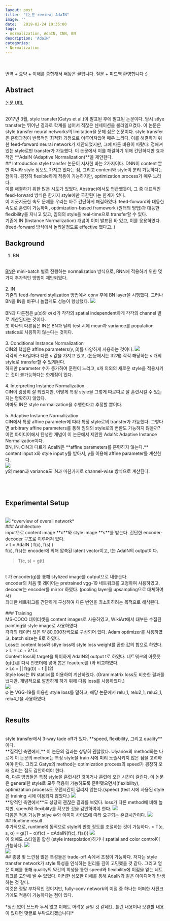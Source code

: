 ```yaml
---
layout: post
title:  "[논문 review] AdaIN"
image: ''
date:   2019-02-24 19:35:00
tags:
- normalization, AdaIN, CNN, BN
description: 'AdaIN'
categories:
- Normalization
---
```


<br/><br/>
번역 + 요약 + 이해를 종합해서 써놓은 글입니다. 질문 + 피드백 환영합니다 :)

## Abstract


<p class="music-read"><a href="http://openaccess.thecvf.com/content_ICCV_2017/papers/Huang_Arbitrary_Style_Transfer_ICCV_2017_paper.pdf">논문 URL</a></p>
<br/>
2017년 3월, style transfer(Gatys et al.)이 발표된 후에 발표된 논문이다. 당시 stlye transfer는 뛰어난 결과로 학계를 넘어서
적잖은 센세이션을 불러일으켰다. 이 논문은 style transfer neural networks의 limitation을 문제 삼은 논문이다.
style transfer은 훈련과정이 반복적인 최적화 과정으로 이루어져있어 매우 느리다. 이를 해결하기 위한 feed-forward neural network가 제안되었지만,
그에 따른 비용이 따랐다: 정해져 있는 style로만 transfer가 가능했다. 이 논문에서 이를 해결하기 위해 간단하지만 효과적인 **AdaIN (Adaptive Normalization)**을
제안한다.
<br/>
## Introduction
style transfer 논문이 시사한 바는 2가지이다. DNN이 content 뿐만 아니라 style 정보도 가지고 있다는 점, 그리고 content와 style이 분리 가능하다는 점이다.
굉장히 flexible하게 적용이 가능하지만, optimization process가 매우 느리다.
<br/>
이를 해결하기 위한 많은 시도가 있었다. Abstract에서도 언급했듯이, 그 중 대표적인 feed-forward 방식은 한가지 style에만 국한된다는 한계가 있다.
<br/>
이 지긋지긋한 속도 문제를 우리는 아주 간단하게 해결하였다. feed-forward와 대등한 속도로 훈련이 가능하며, 
optimization-based framework (원래의 방법)과 대등한 flexibility를 지니고 있고, 임의의 style을 real-time으로 transfer할 수 있다.
<br/>
기존에 IN (Instance Normalization) 개념이 이미 발표된 바 있고, 이를 응용하였다. (feed-forward 방식에서 놀라울정도로 effective 했다고..)
<br/>

## Background
1. BN
<br/>
<a href= https://dlehgo14.github.io/Batch-Normalization/>BN</a>은 mini-batch 별로 진행하는 normalization 방식으로, RNN에 적용하기 위한 몇가지 추가적인 방법이 제안되었다.
<br/><br/>
2. IN
<br/>
기존의 feed-forward stylization 방법에서 conv 후에 BN layer을 시행했다. 그러나 BN을 IN을 바꾸니 놀랍게도 성능이 향상했다.
<img src="/assets/img/AdaIN/1.png">
<br/><br/>
BN과 다른점은 µ(x)와 σ(x)가 각각의 spatial independent하게 각각의 channel 별로 계산된다는 것이다.
<br/>
또 하나의 다른점은 IN은 BN과 달리 test 시에 mean과 variance를 population statics로 사용하지 않는다는 것이다.
<br/><br/>
3. Conditional Instance Normalization
<br/>
CIN의 핵심은 affine parameters(γ, β)를 다양하게 사용하는 것이다. 
<img src="/assets/img/AdaIN/2.png">
<br/>
각각의 스타일마다 다른 s 값을 가지고 있고, (논문에서는 32개) 각각 해당하는 s 개의 style로 transfer할 수 있게된다.
<br/>
하지만 parameter 수가 증가하여 훈련이 느리고, s개 의외의 새로운 style을 적용시키는 것이 불가능하다는 한계점이 있다.
<br/><br/>
4. Interpreting Instance Normalization
<br/>
CIN이 굉장히 잘 되었지만, 어떻게 특정 style을 그렇게 따로따로 잘 훈련시킬 수 있는지는 명확하지 않았다. 
<br/>
아마도 IN은 style normalization을 수행한다고 추정할 뿐이다. 
<br/><br/>
5. Adaptive Instance Normalization
<br/>
CIN에서 특정 affine parameter에 따라 특정 style로의 transfer가 가능했다. 그렇다면 arbitrary affine parameters를 통해 임의의 style로의 변환도 가능하지 않을까?
<br/>
이런 아이디어에서 탄생한 개념이 이 논문에서 제안한 AdaIN: Adaptive Instance Normalization이다. 
<br/>
BN, IN, CIN과 다르게 AdaIN은 **affine parameters를 훈련하지 않는다.** content input x와 style input y를 받아서, y를 이용해 affine parameter를 계산한다.
<br/>
<img src="/assets/img/AdaIN/3.png">
<br/>
y의 mean과 variance도 IN과 마찬가지로 channel-wise 방식으로 계산된다.

<br/><br/>
## Experimental Setup
<br/>
<img src="/assets/img/AdaIN/4.png">
*overview of overall network*

<br/>
### Architecture
<br/>
input으로 content image **c**와 style image **s**를 받는다. 간단한 encoder-decoder 구조로 이루어져 있다.
<br/>
> t = AdaIN ( f(c), f(s) )

<br/>
f(c), f(s)는 encoder에 의해 압축된 latent vector이고, t는 AdaIN의 output이다.

> T(c, s) = g(t)

<br/>
t 가 encoder(g)를 통해 stylized image를 output으로 내놓는다.
<br/>
encoder의 처음 몇 레이어는 pretrained vgg-19 네트워크를 고정하여 사용하였고, decoder는 encoder를 mirror 하였다. (pooling layer을 
upsampling으로 대체하여서)
<br/>
최대한 네트워크를 간단하게 구성하여 다른 변인을 최소화하려는 목적으로 해석된다.
<br/><br/>
### Training
<br/>
MS-COCO 데이터셋을 content images로 사용하였고, WikiArt에서 대부분 수집된 painting을 style image로 사용하였다.
<br/>
각각의 데이터 셋은 약 80,000장씩으로 구성되어 있다. Adam optimizer를 사용하였고, batch size는 8로 하였다.
<br/>
Loss는 content loss와 stlye loss에 style loss weight를 곱한 값의 합으로 하였다.
<br/>
> L = Lc + λ*Ls

<br/>
Content loss의 target을 특이하게 AdaIN의 output t로 하였다. 네트워크의 아웃풋 (g(t))를 다시 인코더에 넣어 뽑은 feauture를 t와 비교하였다.
<br/>
> Lc = || f(g(t)) − t ||(2) 

<br/>
Style loss는 IN statics를 이용하여 계산하였다. (Gram matrix loss도 비슷한 결과를 냈지만, 개념적으로 깔끔하게 하기 위해 다음 loss를 사용하였다.)
<br/>
<img src="/assets/img/AdaIN/5.png">
<br/>
φ 는 VGG-19를 이용한 style loss를 말하고, 해당 논문에서 relu_1, relu2_1, relu3_1, relu4_1을 사용하였다.
<br/><br/>

## Results
<br/>
style transfer에서 3-way tade off가 있다. **speed, flexibility, 그리고 quality**이다.
<br/>
**질적인 측면에서,** 이 논문의 결과는 상당히 괜찮았다. Ulyanov의 method와는 다르게 이 논문의 method는 특정 style을 train 시에 미리 노출시키지 않은 점을 고려하여야 한다. 그리고 Gatys의 method는 optimization process의 speed가 굉장히 오래 걸리는 점도 감안하여야 한다.
<br/>
즉, 다른 방법들은 특정 style을 훈련시킨 것이거나 훈련에 오랜 시간이 걸린다. 이 논문은 general한 style로 모두 적용이 가능하도록 훈련됐으면서(flexibility), optimization process도 오랜시간이 걸리지 않는다.(speed) (test 시에 사용된 style은 training 시에 이용되지 않았다.)
<img src="/assets/img/AdaIN/6.png">
<br/>
**양적인 측면에서**도 상당히 괜찮은 결과를 보였다. loss가 다른 method에 비해 높지만, speed와 flexiblity를 확보한 것을 감안하여야 한다.
<img src="/assets/img/AdaIN/7.png">
<br/>
다음은 적용 가능한 stlye 수와 이미지 사이즈에 따라 요구되는 훈련시간이다.
<img src="/assets/img/AdaIN/8.png">
<br/>
## Runtime result
<br/>
추가적으로, runtime에 동적으로 style의 반영 정도를 조절하는 것이 가능하다. 
> T(c, s, α) = g((1 − α)f(c) + αAdaIN(f(c), f(s)))

<img src="/assets/img/AdaIN/9.png">

<br/>
이 외에도 스타일을 합성 (style interpolation)하거나 spatial and color control이 가능하다.
<img src="/assets/img/AdaIN/10.png"><br/>
<img src="/assets/img/AdaIN/11.png">
<br/>
## 총평 및 느낀점
많은 특성들은 trade-off 속에서 조정이 가능하다. 저자는 style transfer network가 style 특성을 인식하는 원리를 깊이 고민했을 것 같다. 그리고 얻은 이해를 통해 quality의 약간의 희생을 통한 speed와 flexibility에 이점을 얻는 네트워크를 고안해 낼 수 있었다. 이러한 심오한 이해를 통해 AdaIN과 같은 아이디어가 탄생하는 것 같다.
<br/>
이것은 정말 부차적인 것이지만, fully-conv network의 이점 중 하나는 어떠한 사진크기에도 적용이 가능하다는 점이 있다.
<br/><br/>
*정신 없이 쓰느라 두서 없고 이해도 어려운 글일 것 같네요. 틀린 내용이나 보완할 내용이 있다면 댓글로 부탁드리겠습니다!*